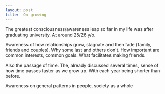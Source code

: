 ```yaml
---
layout: post
title:  On growing
---
```


The greatest consciousness/awareness leap so far in my life was after graduating university. At around 25/26 y/o.

Awareness of how relationships grow, stagnate and then fade (family, friends and couples). Why some last and others don't. How important are common interests, common goals. What facilitates making friends.

Also the passage of time. The, already discussed several times, sense of how time passes faster as we grow up. With each year being shorter than before.

Awareness on general patterns in people, society as a whole